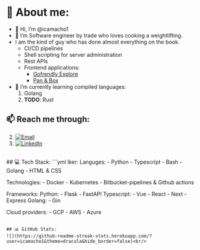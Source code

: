 # 📖 About me:
- 👋 Hi, I’m @icamacho1
- 👀 I’m Software engineer by trade who loves cooking a weightlifting.
- I am the kind of guy who has done almost everything on the book.
  - CI/CD pipelines
  - Shell scripting for server administration
  - Rest APIs
  - Frontend applications: 
    - [Gofrendly Explore](https://explore.gofrendly.com)
    - [Pan & Box](https://explore.gofrendly.com)
- 🌱 I’m currently learning compiled languages:
  1. Golang
  2. **TODO**: Rust
## 📫 Reach me through:
  2. [![Email](https://img.shields.io/badge/Gmail-D14836?style=for-the-badge&logo=gmail&logoColor=white)](mailto:iker.camacho.h@gmail.com)
  2. [![LinkedIn](https://img.shields.io/badge/LinkedIn-%230077B5.svg?logo=linkedin&logoColor=white&style=for-the-badge)](https://www.linkedin.com/in/iker-camacho-hita)

<br/>
## 💻 Tech Stack:
```yml
Iker:
  Languges:
    - Python
    - Typescript
    - Bash
    - Golang
    - HTML & CSS

  Technologies:
    - Docker
    - Kubernetes
    - Bitbucket-pipelines & Github actions
 
  Frameworks:
    Python:
      - Flask
      - FastAPI
    Typescript:
      - Vue
      - React
      - Next
      - Express
    Golang:
      - Gin

  Cloud providers:
    - GCP
    - AWS
    - Azure
```

## 📊 GitHub Stats:
![](https://github-readme-streak-stats.herokuapp.com/?user=icamacho1&theme=dracula&hide_border=false)<br/>

